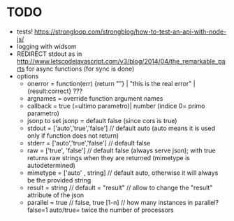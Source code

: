 # TODO

 - tests! https://strongloop.com/strongblog/how-to-test-an-api-with-node-js/
 - logging with widsom
 - REDIRECT stdout as in http://www.letscodejavascript.com/v3/blog/2014/04/the_remarkable_parts
	for async functions (for sync is done)
 - options 
	- onerror = function(err) {return ""} | "this is the real error" | {result:correct} ???
	- argnames = override function argument names
	- callback = true (=ultimo parametro)| number (indice 0= primo parametro)
	- jsonp to set jsonp = default false (since cors is true)
	- stdout = ['auto','true','false'] // default auto (auto means it is used only if function does not return)
	- stderr = ['auto','true','false'] // default false 
	- raw = ['true', 'false'] // default false (always serve json); with true returns raw strings when they are returned (mimetype is autodetermined) 
	- mimetype = ['auto' , string] // default auto, otherwise it will always be the provided string
	- result = string // default = "result" // allow to change the "result" attribute of the json
	- parallel = true // false, true [1-n] // how many instances in parallel? false=1 auto/true= twice the number of processors  
